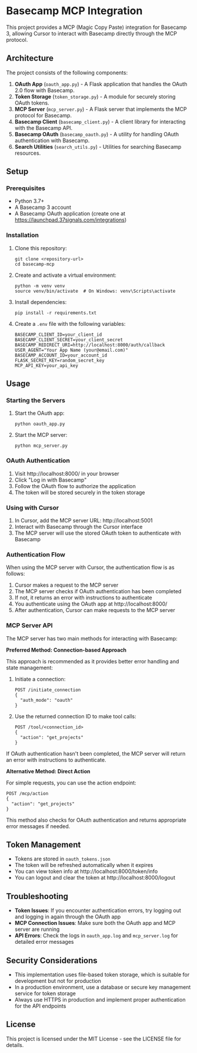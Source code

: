 # Basecamp MCP Integration

This project provides a MCP (Magic Copy Paste) integration for Basecamp 3, allowing Cursor to interact with Basecamp directly through the MCP protocol.

## Architecture

The project consists of the following components:

1. **OAuth App** (`oauth_app.py`) - A Flask application that handles the OAuth 2.0 flow with Basecamp.
2. **Token Storage** (`token_storage.py`) - A module for securely storing OAuth tokens.
3. **MCP Server** (`mcp_server.py`) - A Flask server that implements the MCP protocol for Basecamp.
4. **Basecamp Client** (`basecamp_client.py`) - A client library for interacting with the Basecamp API.
5. **Basecamp OAuth** (`basecamp_oauth.py`) - A utility for handling OAuth authentication with Basecamp.
6. **Search Utilities** (`search_utils.py`) - Utilities for searching Basecamp resources.

## Setup

### Prerequisites

- Python 3.7+
- A Basecamp 3 account
- A Basecamp OAuth application (create one at https://launchpad.37signals.com/integrations)

### Installation

1. Clone this repository:
   ```
   git clone <repository-url>
   cd basecamp-mcp
   ```

2. Create and activate a virtual environment:
   ```
   python -m venv venv
   source venv/bin/activate  # On Windows: venv\Scripts\activate
   ```

3. Install dependencies:
   ```
   pip install -r requirements.txt
   ```

4. Create a `.env` file with the following variables:
   ```
   BASECAMP_CLIENT_ID=your_client_id
   BASECAMP_CLIENT_SECRET=your_client_secret
   BASECAMP_REDIRECT_URI=http://localhost:8000/auth/callback
   USER_AGENT="Your App Name (your@email.com)"
   BASECAMP_ACCOUNT_ID=your_account_id
   FLASK_SECRET_KEY=random_secret_key
   MCP_API_KEY=your_api_key
   ```

## Usage

### Starting the Servers

1. Start the OAuth app:
   ```
   python oauth_app.py
   ```

2. Start the MCP server:
   ```
   python mcp_server.py
   ```

### OAuth Authentication

1. Visit http://localhost:8000/ in your browser
2. Click "Log in with Basecamp"
3. Follow the OAuth flow to authorize the application
4. The token will be stored securely in the token storage

### Using with Cursor

1. In Cursor, add the MCP server URL: http://localhost:5001
2. Interact with Basecamp through the Cursor interface
3. The MCP server will use the stored OAuth token to authenticate with Basecamp

### Authentication Flow

When using the MCP server with Cursor, the authentication flow is as follows:

1. Cursor makes a request to the MCP server
2. The MCP server checks if OAuth authentication has been completed
3. If not, it returns an error with instructions to authenticate
4. You authenticate using the OAuth app at http://localhost:8000/
5. After authentication, Cursor can make requests to the MCP server

### MCP Server API

The MCP server has two main methods for interacting with Basecamp:

**Preferred Method: Connection-based Approach**

This approach is recommended as it provides better error handling and state management:

1. Initiate a connection:
   ```
   POST /initiate_connection
   {
     "auth_mode": "oauth"
   }
   ```

2. Use the returned connection ID to make tool calls:
   ```
   POST /tool/<connection_id>
   {
     "action": "get_projects"
   }
   ```

If OAuth authentication hasn't been completed, the MCP server will return an error with instructions to authenticate.

**Alternative Method: Direct Action**

For simple requests, you can use the action endpoint:

```
POST /mcp/action
{
  "action": "get_projects"
}
```

This method also checks for OAuth authentication and returns appropriate error messages if needed.

## Token Management

- Tokens are stored in `oauth_tokens.json` 
- The token will be refreshed automatically when it expires
- You can view token info at http://localhost:8000/token/info
- You can logout and clear the token at http://localhost:8000/logout

## Troubleshooting

- **Token Issues**: If you encounter authentication errors, try logging out and logging in again through the OAuth app
- **MCP Connection Issues**: Make sure both the OAuth app and MCP server are running
- **API Errors**: Check the logs in `oauth_app.log` and `mcp_server.log` for detailed error messages

## Security Considerations

- This implementation uses file-based token storage, which is suitable for development but not for production
- In a production environment, use a database or secure key management service for token storage
- Always use HTTPS in production and implement proper authentication for the API endpoints

## License

This project is licensed under the MIT License - see the LICENSE file for details. 